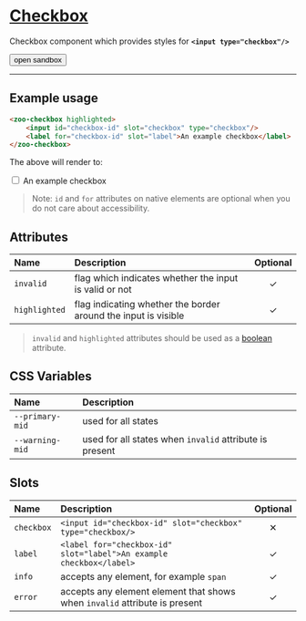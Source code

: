 # [Checkbox](#checkbox)

Checkbox component which provides styles for **`<input type="checkbox"/>`**

<zoo-button class="sandbox-btn">
	<button type="button" onclick="openSandbox('zoo-checkbox')">open sandbox</button>
</zoo-button>
<template id="zoo-checkbox-template">
	<form>
		<zoo-checkbox highlighted>
			<input id="zoo-highlighted-checkbox-id" slot="checkbox" type="checkbox" checked data-type="attr" data-attrname="highlighted" data-attrboolean="true"/>
			<label for="zoo-highlighted-checkbox-id" slot="label">Highlighted</label>
		</zoo-checkbox>
		<zoo-checkbox highlighted>
			<input id="zoo-invalid-checkbox-id" slot="checkbox" type="checkbox" data-type="attr" data-attrname="invalid" data-attrboolean="true"/>
			<label for="zoo-invalid-checkbox-id" slot="label">Invalid</label>
		</zoo-checkbox>
		<zoo-input>
			<label slot="label">--primary-mid CSS Custom Property</label>
			<input slot="input" type="color" data-type="css" data-cssname="--primary-mid">
		</zoo-input>
		<zoo-input>
			<label slot="label">--warning-mid CSS Custom Property</label>
			<input slot="input" type="color" data-type="css" data-cssname="--warning-mid">
		</zoo-input>
		<zoo-input>
			<label slot="label">Label slot</label>
			<textarea slot="input" data-type="slot" data-slotname="label"><label slot="label" for="sandbox-checkbox-id">An example checkbox</label></textarea>
		</zoo-input>
		<zoo-input>
			<label slot="label">Info slot</label>
			<textarea slot="input" data-type="slot" data-slotname="info"><span slot="info">Info</span></textarea>
		</zoo-input>
		<zoo-input>
			<label slot="label">Error slot</label>
			<textarea slot="input" data-type="slot" data-slotname="error"><span slot="error">Error</span></textarea>
		</zoo-input>
		<h3>Rendered output</h3>
		<output>
<zoo-checkbox highlighted>
	<input id="sandbox-checkbox-id" slot="checkbox" type="checkbox"/>
	<label for="sandbox-checkbox-id" slot="label">An example checkbox</label>
	<span slot="info">Info</span>
	<span slot="error">Error</span>
</zoo-checkbox>
		</output>
		<h3>HTML code</h3>
		<pre class=" language-html"><code></code></pre>
	</form>
</template>

***

## Example usage

```HTML
<zoo-checkbox highlighted>
	<input id="checkbox-id" slot="checkbox" type="checkbox"/>
	<label for="checkbox-id" slot="label">An example checkbox</label>
</zoo-checkbox>
```

The above will render to:

<zoo-checkbox highlighted>
	<input id="checkbox-id" slot="checkbox" type="checkbox"/>
	<label for="checkbox-id" slot="label">An example checkbox</label>
</zoo-checkbox>


> Note: `id` and `for` attributes on native elements are optional when you do not care about accessibility.

## Attributes

| **Name**      | **Description**                                                | **Optional** |
| :------------ | :------------------------------------------------------------- | :----------: |
| `invalid`     | flag which indicates whether the input is valid or not         |   &#10003;   |
| `highlighted` | flag indicating whether the border around the input is visible |   &#10003;   |

> `invalid` and `highlighted` attributes should be used as a [boolean](https://developer.mozilla.org/en-US/docs/Web/HTML/Attributes#Boolean_Attributes) attribute.

## CSS Variables

| **Name**        | **Description**                                         |
| :-------------- | :------------------------------------------------------ |
| `--primary-mid` | used for all states                                     |
| `--warning-mid` | used for all states when `invalid` attribute is present |

## Slots

| **Name**   | **Description**                                                            | **Optional** |
| :--------- | :------------------------------------------------------------------------- | :----------: |
| `checkbox` | `<input id="checkbox-id" slot="checkbox" type="checkbox/>`                 |   &#10005;   |
| `label`    | `<label for="checkbox-id" slot="label">An example checkbox</label>`        |   &#10003;   |
| `info`     | accepts any element, for example `span`                                    |   &#10003;   |
| `error`    | accepts any element element that shows when `invalid` attribute is present |   &#10003;   |
